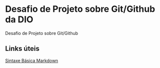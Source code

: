# Desafio de Projeto sobre Git/Github da DIO
Desafio de Projeto sobre Git/Github

## Links úteis
[Sintaxe Básica Markdown](https://www.markdownguide.org/basic-syntax/)
